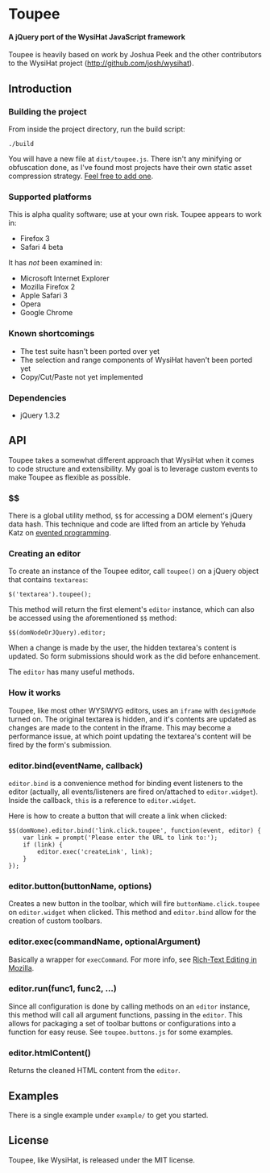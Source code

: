 Toupee
=======

#### A jQuery port of the WysiHat JavaScript framework

Toupee is heavily based on work by Joshua Peek and the other contributors to the WysiHat project (http://github.com/josh/wysihat).

## Introduction


### Building the project

From inside the project directory, run the build script:

    ./build
    
You will have a new file at <code>dist/toupee.js</code>. There isn't any minifying or obfuscation done, as I've found most projects have their own static asset compression strategy. [Feel free to add one](http://developer.yahoo.com/yui/compressor/).

### Supported platforms

This is alpha quality software; use at your own risk. Toupee appears to work in:

* Firefox 3
* Safari 4 beta

It has *not* been examined in:

* Microsoft Internet Explorer
* Mozilla Firefox 2
* Apple Safari 3
* Opera
* Google Chrome

### Known shortcomings

* The test suite hasn't been ported over yet
* The selection and range components of WysiHat haven't been ported yet
* Copy/Cut/Paste not yet implemented

### Dependencies

* jQuery 1.3.2

## API

Toupee takes a somewhat different approach that WysiHat when it comes to code structure and extensibility. My goal is to leverage custom events to make Toupee as flexible as possible.

### $$

There is a global utility method, <code>$$</code> for accessing a DOM element's jQuery data hash. This technique and code are lifted from an article by Yehuda Katz on [evented programming](http://yehudakatz.com/2009/04/20/evented-programming-with-jquery/).

### Creating an editor

To create an instance of the Toupee editor, call <code>toupee()</code> on a jQuery object that contains <code>textareas</code>:

    $('textarea').toupee();
    
This method will return the first element's <code>editor</code> instance, which can also be accessed using the aforementioned <code>$$</code> method:

    $$(domNodeOrJQuery).editor;

When a change is made by the user, the hidden textarea's content is updated. So form submissions should work as the did before enhancement.

The <code>editor</code> has many useful methods.

### How it works

Toupee, like most other WYSIWYG editors, uses an <code>iframe</code> with <code>designMode</code> turned on. The original textarea is hidden, and it's contents are updated as changes are made to the content in the iframe. This may become a performance issue, at which point updating the textarea's content will be fired by the form's submission.

### editor.bind(eventName, callback)

<code>editor.bind</code> is a convenience method for binding event listeners to the editor (actually, all events/listeners are fired on/attached to <code>editor.widget</code>). Inside the callback, <code>this</code> is a reference to <code>editor.widget</code>.

Here is how to create a button that will create a link when clicked:

    $$(domNome).editor.bind('link.click.toupee', function(event, editor) {
        var link = prompt('Please enter the URL to link to:');
        if (link) {
            editor.exec('createLink', link);
        }
    });
    
### editor.button(buttonName, options)

Creates a new button in the toolbar, which will fire <code>buttonName.click.toupee</code> on <code>editor.widget</code> when clicked. This method and <code>editor.bind</code>  allow for the creation of custom toolbars.

### editor.exec(commandName, optionalArgument)

Basically a wrapper for <code>execCommand</code>. For more info, see [Rich-Text Editing in Mozilla](https://developer.mozilla.org/en/Rich-Text_Editing_in_Mozilla).

### editor.run(func1, func2, ...)

Since all configuration is done by calling methods on an <code>editor</code> instance, this method will call all argument functions, passing in the <code>editor</code>. This allows for packaging a set of toolbar buttons or configurations into a function for easy reuse. See <code>toupee.buttons.js</code> for some examples.

### editor.htmlContent()

Returns the cleaned HTML content from the <code>editor</code>.

## Examples

There is a single example under `example/` to get you started.

## License

Toupee, like WysiHat, is released under the MIT license.